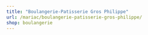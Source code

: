 ```yaml
---
title: "Boulangerie-Patisserie Gros Philippe"
url: /mariac/boulangerie-patisserie-gros-philippe/
shop: boulangerie
---
```

